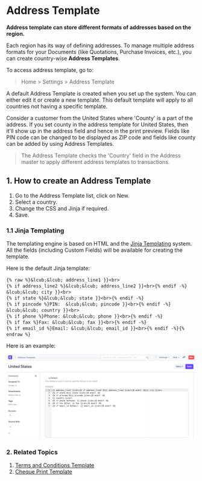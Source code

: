 
# Address Template


**Address template can store different formats of addresses based on the region.**


Each region has its way of defining addresses. To manage multiple address formats for your Documents (like Quotations, Purchase Invoices, etc.), you can create country-wise **Address Templates**.


To access address template, go to:



> 
> Home > Settings > Address Template
> 
> 
> 


A default Address Template is created when you set up the system. You can either edit it or create a new template. This default template will apply to all countries not having a specific template.


Consider a customer from the United States where 'County' is a part of the address. If you set county in the address template for United States, then it'll show up in the address field and hence in the print preview. Fields like PIN code can be changed to be displayed as ZIP code and fields like county can be added by using Address Templates.



> 
> The Address Template checks the 'Country' field in the Address master to apply different address templates to transactions.
> 
> 
> 


## 1. How to create an Address Template


1. Go to the Address Template list, click on New.
2. Select a country.
3. Change the CSS and Jinja if required.
4. Save.


### 1.1 Jinja Templating


The templating engine is based on HTML and the [Jinja Templating](https://jinja.palletsprojects.com/) system. All the fields (including Custom Fields) will be available for creating the template.


Here is the default Jinja template:



```
{% raw %}&lcub;&lcub; address_line1 }}<br>
{% if address_line2 %}&lcub;&lcub; address_line2 }}<br>{% endif -%}
&lcub;&lcub; city }}<br>
{% if state %}&lcub;&lcub; state }}<br>{% endif -%}
{% if pincode %}PIN:  &lcub;&lcub; pincode }}<br>{% endif -%}
&lcub;&lcub; country }}<br>
{% if phone %}Phone: &lcub;&lcub; phone }}<br>{% endif -%}
{% if fax %}Fax: &lcub;&lcub; fax }}<br>{% endif -%}
{% if email_id %}Email: &lcub;&lcub; email_id }}<br>{% endif -%}{% endraw %}

```

Here is an example:


![Print Heading](/files/address-format.png)


### 2. Related Topics


1. [Terms and Conditions Template](/docs/en/setting-up/print/terms-and-conditions)
2. [Cheque Print Template](/docs/en/setting-up/print/cheque-print-template)


